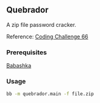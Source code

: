 ## Quebrador

A zip file password cracker.

Reference: [Coding Challenge 66](https://codingchallenges.substack.com/p/coding-challenge-66-zip-file-cracker)

### Prerequisites

[Babashka](https://github.com/babashka/babashka)

### Usage

```bash
bb -m quebrador.main -f file.zip
```
